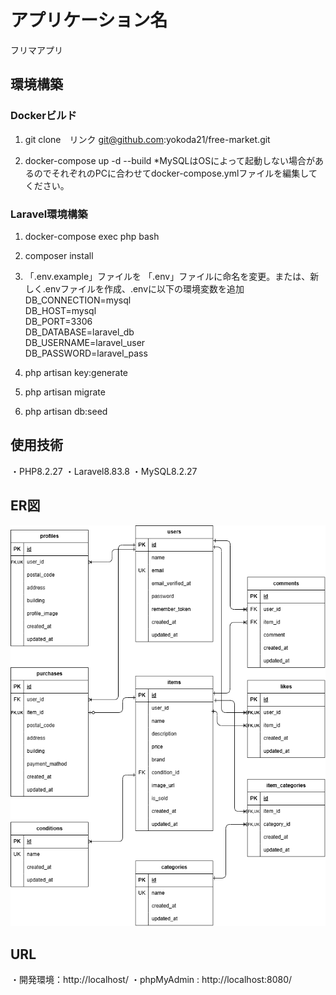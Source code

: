# アプリケーション名
フリマアプリ
## 環境構築
### Dockerビルド
1. git clone　リンク
git@github.com:yokoda21/free-market.git

2. docker-compose up -d --build
*MySQLはOSによって起動しない場合があるのでそれぞれのPCに合わせてdocker-compose.ymlファイルを編集してください。

### Laravel環境構築
1. docker-compose exec php bash
2. composer install
3. 「.env.example」ファイルを 「.env」ファイルに命名を変更。または、新しく.envファイルを作成、.envに以下の環境変数を追加
DB_CONNECTION=mysql  
DB_HOST=mysql  
DB_PORT=3306  
DB_DATABASE=laravel_db  
DB_USERNAME=laravel_user  
DB_PASSWORD=laravel_pass  

4. php artisan key:generate
5. php artisan migrate
6. php artisan db:seed

## 使用技術
・PHP8.2.27
・Laravel8.83.8
・MySQL8.2.27

## ER図
![ER図](free-market02(背景白).png)

## URL
・開発環境：http://localhost/
・phpMyAdmin : http://localhost:8080/

